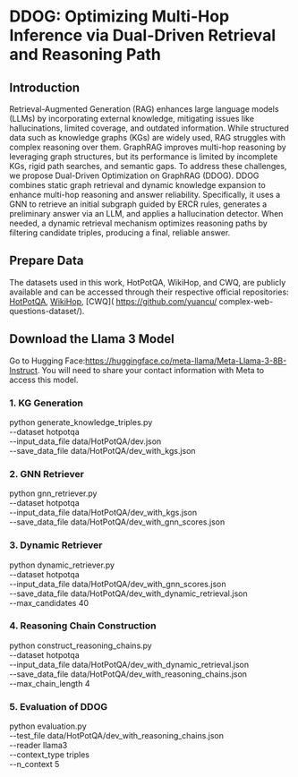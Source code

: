 # DDOG: Optimizing Multi-Hop Inference via Dual-Driven Retrieval and Reasoning Path 

## Introduction

Retrieval-Augmented Generation (RAG) enhances large language models (LLMs) by incorporating external knowledge, mitigating issues like hallucinations, limited coverage, and outdated information. While structured data such as knowledge graphs (KGs) are widely used, RAG struggles with complex reasoning over them. GraphRAG improves multi-hop reasoning by leveraging graph structures, but its performance is limited by incomplete KGs, rigid path searches, and semantic gaps. To address these challenges, we propose Dual-Driven Optimization on GraphRAG (DDOG). DDOG combines static graph retrieval and dynamic knowledge expansion to enhance multi-hop reasoning and answer reliability. Specifically, it uses a GNN to retrieve an initial subgraph guided by ERCR rules, generates a preliminary answer via an LLM, and applies a hallucination detector. When needed, a dynamic retrieval mechanism optimizes reasoning paths by filtering candidate triples, producing a final, reliable answer.
  


## Prepare Data 
The datasets used in this work, HotPotQA, WikiHop, and CWQ, are publicly available and can be accessed through their respective official repositories: [HotPotQA](https://hotpotqa.github.io/), [WikiHop](https://huggingface.co/datasets/MoE-UNC/wikihop/), [CWQ]( https://github.com/yuancu/ complex-web-questions-dataset/).  

## Download the Llama 3 Model

Go to Hugging Face:https://huggingface.co/meta-llama/Meta-Llama-3-8B-Instruct. You will need to share your contact information with Meta to access this model.

### 1. KG Generation 

python generate_knowledge_triples.py \
    --dataset hotpotqa \
    --input_data_file  data/HotPotQA/dev.json \
    --save_data_file  data/HotPotQA/dev_with_kgs.json 


### 2. GNN Retriever

python gnn_retriever.py \
    --dataset hotpotqa \
    --input_data_file data/HotPotQA/dev_with_kgs.json \
    --save_data_file data/HotPotQA/dev_with_gnn_scores.json 
    

### 3. Dynamic Retriever

python dynamic_retriever.py \
    --dataset hotpotqa \
    --input_data_file data/HotPotQA/dev_with_gnn_scores.json \
    --save_data_file data/HotPotQA/dev_with_dynamic_retrieval.json \
    --max_candidates 40

### 4. Reasoning Chain Construction

python construct_reasoning_chains.py \
    --dataset hotpotqa \
    --input_data_file data/HotPotQA/dev_with_dynamic_retrieval.json \
    --save_data_file data/HotPotQA/dev_with_reasoning_chains.json \
    --max_chain_length 4  

### 5. Evaluation of DDOG

python evaluation.py \
    --test_file data/HotPotQA/dev_with_reasoning_chains.json \
    --reader llama3 \
    --context_type triples \
    --n_context 5

 


 

 


 
